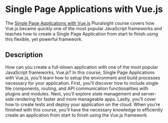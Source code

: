 # Single Page Applications with Vue.js

The [Single Page Applications with Vue.js](https://www.pluralsight.com/courses/vue-js-single-page-applications) Pluralsight course covers how Vue.js became quickly one of the most popular JavaScript frameworks and teaches how to create a Single Page Application from start to finish using this flexible, yet powerful framework.

## Description
How can you create a full-blown application with one of the most popular JavaScript frameworks, Vue.js? In this course, Single Page Applications with Vue.js, you'll learn how to setup the environment and build processes necessary for your application. First, you'll discover how to include single file components, routing, and API communication functionalities with plugins and modules. Next, you’ll explore state management and server-side rendering for faster and more manageable apps. Lastly, you’ll cover how to create tests and deploy your application on the cloud. When you’re finished with this course, you’ll have the necessary knowledge to efficiently create an application from start to finish using the Vue.js framework.